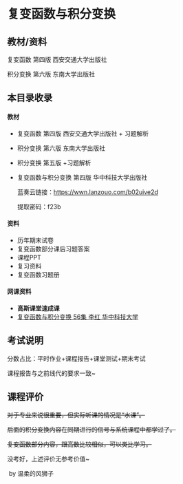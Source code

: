 # 复变函数与积分变换

## 教材/资料

复变函数 第四版 西安交通大学出版社

积分变换 第六版 东南大学出版社



## 本目录收录

#### 教材

- 复变函数 第四版 西安交通大学出版社 + 习题解析

- 积分变换 第六版 东南大学出版社

- 积分变换 第五版 +习题解析

- 复变函数与积分变换 第四版 华中科技大学出版社

  蓝奏云链接：https://wwn.lanzouo.com/b02uive2d

  提取密码：f23b

#### 资料

- 历年期末试卷
- 复变函数部分课后习题答案
- 课程PPT
- 复习资料
- 复变函数习题册

#### 网课资料

- **高斯课堂速成课**
- [复变函数与积分变换 56集 李红 华中科技大学](https://www.bilibili.com/video/BV1Cx411174i?spm_id_from=333.999.0.0)



## 考试说明

分数占比：平时作业+课程报告+课堂测试+期末考试

课程报告与之前线代的要求一致~



## 课程评价

~~对于专业来说很重要，但实际听课的情况是“水课”。~~

~~后面的积分变换内容在同期进行的信号与系统课程中都学过了。~~

~~复变函数部分内容，跟高数比较相似，可以类比学习。~~

没考好，上述评价无参考价值~



​																																													by 温柔的风狮子


